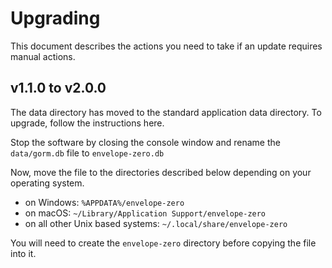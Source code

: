 # Upgrading

This document describes the actions you need to take if an update requires manual actions.

## v1.1.0 to v2.0.0

The data directory has moved to the standard application data directory. To upgrade, follow the instructions here.

Stop the software by closing the console window and rename the `data/gorm.db` file to `envelope-zero.db`

Now, move the file to the directories described below depending on your operating system.

- on Windows: `%APPDATA%/envelope-zero`
- on macOS: `~/Library/Application Support/envelope-zero`
- on all other Unix based systems: `~/.local/share/envelope-zero`

You will need to create the `envelope-zero` directory before copying the file into it.
